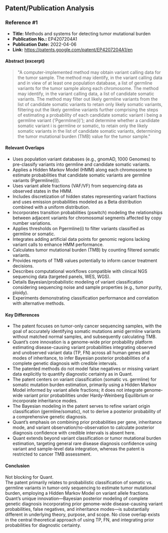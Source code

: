 ## Patent/Publication Analysis

### Reference #1

- **Title:** Methods and systems for detecting tumor mutational burden  
- **Publication No.:** EP4207204A1  
- **Publication Date:** 2022-04-06  
- **Link:** https://patents.google.com/patent/EP4207204A1/en

#### Abstract (excerpt)

> "A computer-implemented method may obtain variant calling data for the tumor sample. The method may identify, in the variant calling data and in view of at least one population database, a list of germline variants for the tumor sample along each chromosome. The method may identify, in the variant calling data, a list of candidate somatic variants. The method may filter out likely germline variants from the list of candidate somatic variants to retain only likely somatic variants, filtering out the likely germline variants further comprising the steps of estimating a probability of each candidate somatic variant i being a germline variant ('Pgermline(i)'); and determine whether a candidate somatic variant i is germline or somatic, to retain only the likely somatic variants in the list of candidate somatic variants, determining the tumor mutational burden (TMB) value for the tumor sample."

#### Relevant Overlaps

- Uses population variant databases (e.g., gnomAD, 1000 Genomes) to pre-classify variants into germline and candidate somatic variants.
- Applies a Hidden Markov Model (HMM) along each chromosome to estimate probabilities that candidate somatic variants are germline variants (Pgermline(i)).
- Uses variant allele fractions (VAF/VF) from sequencing data as observed states in the HMM.
- Includes discretization of hidden states representing variant fractions and uses emission probabilities modeled as a Beta distribution combined with a uniform distribution.
- Incorporates transition probabilities (pswitch) modeling the relationships between adjacent variants for chromosomal segments affected by copy number variations.
- Applies thresholds on Pgermline(i) to filter variants classified as germline or somatic.
- Integrates adding artificial data points for genomic regions lacking variant calls to enhance HMM performance.
- Calculates tumor mutational burden (TMB) by counting filtered somatic variants.
- Provides reports of TMB values potentially to inform cancer treatment decisions.
- Describes computational workflows compatible with clinical NGS sequencing data (targeted panels, WES, WGS).
- Details Bayesian/probabilistic modeling of variant classification considering sequencing noise and sample properties (e.g., tumor purity, ploidy).
- Experiments demonstrating classification performance and correlation with alternative methods.

#### Key Differences

- The patent focuses on tumor-only cancer sequencing samples, with the goal of accurately identifying somatic mutations amid germline variants without matched normal samples, and subsequently calculating TMB.
- Quant’s core innovation is a genome-wide prior probability platform estimating disease-causing variant probabilities integrating observed and unobserved variant data (TP, FN) across all human genes and modes of inheritance, to infer Bayesian posterior probabilities of a complete genetic diagnosis with credible intervals.
- The patented methods do not model false negatives or missing variant data explicitly to quantify diagnostic certainty as in Quant.
- The patent centers on variant classification (somatic vs. germline) for somatic mutation burden estimation, primarily using a Hidden Markov Model informed by variant allele fractions; it does not integrate genome-wide variant prior probabilities under Hardy-Weinberg Equilibrium or incorporate inheritance modes.
- The Bayesian modeling in the patent serves to refine variant origin classification (germline/somatic), not to derive a posterior probability of a comprehensive genetic diagnosis.
- Quant’s emphasis on combining prior probabilities per gene, inheritance mode, and variant observation/no-observation to calculate posterior diagnosis confidence with credible intervals is absent here.
- Quant extends beyond variant classification or tumor mutational burden estimation, targeting general rare disease diagnosis confidence using variant and sample-level data integration, whereas the patent is restricted to cancer TMB assessment.

#### Conclusion

Not blocking for Quant.  
The patent primarily relates to probabilistic classification of somatic vs. germline variants in tumor-only sequencing to estimate tumor mutational burden, employing a Hidden Markov Model on variant allele fractions. Quant’s unique innovation—Bayesian posterior modeling of complete genetic diagnosis incorporating prior genome-wide disease-causing variant probabilities, false negatives, and inheritance modes—is substantially different in underlying theory, purpose, and scope. No close overlap exists in the central theoretical approach of using TP, FN, and integrating prior probabilities for diagnostic certainty.
